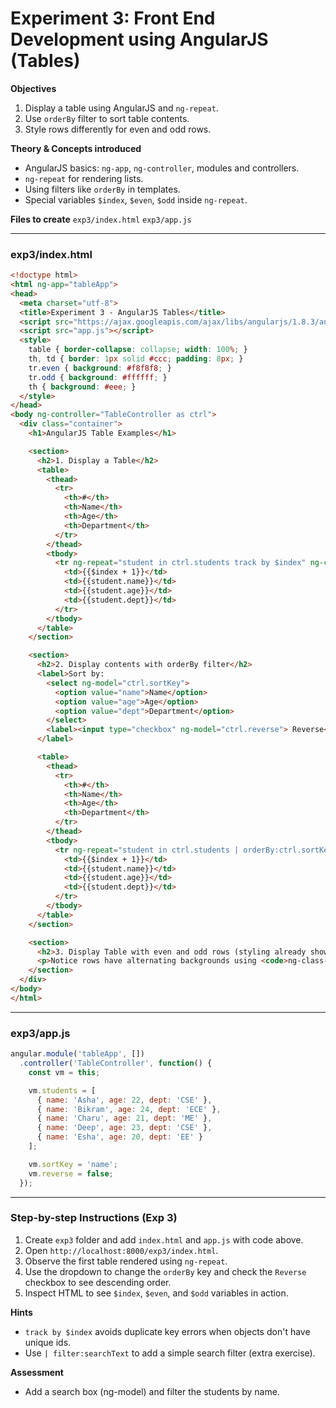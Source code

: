 
# Experiment 3: Front End Development using AngularJS (Tables)

**Objectives**

1. Display a table using AngularJS and `ng-repeat`.
2. Use `orderBy` filter to sort table contents.
3. Style rows differently for even and odd rows.

**Theory & Concepts introduced**

* AngularJS basics: `ng-app`, `ng-controller`, modules and controllers.
* `ng-repeat` for rendering lists.
* Using filters like `orderBy` in templates.
* Special variables `$index`, `$even`, `$odd` inside `ng-repeat`.

**Files to create**
`exp3/index.html`
`exp3/app.js`

---

### exp3/index.html

```html
<!doctype html>
<html ng-app="tableApp">
<head>
  <meta charset="utf-8">
  <title>Experiment 3 - AngularJS Tables</title>
  <script src="https://ajax.googleapis.com/ajax/libs/angularjs/1.8.3/angular.min.js"></script>
  <script src="app.js"></script>
  <style>
    table { border-collapse: collapse; width: 100%; }
    th, td { border: 1px solid #ccc; padding: 8px; }
    tr.even { background: #f8f8f8; }
    tr.odd { background: #ffffff; }
    th { background: #eee; }
  </style>
</head>
<body ng-controller="TableController as ctrl">
  <div class="container">
    <h1>AngularJS Table Examples</h1>

    <section>
      <h2>1. Display a Table</h2>
      <table>
        <thead>
          <tr>
            <th>#</th>
            <th>Name</th>
            <th>Age</th>
            <th>Department</th>
          </tr>
        </thead>
        <tbody>
          <tr ng-repeat="student in ctrl.students track by $index" ng-class-odd="'odd'" ng-class-even="'even'">
            <td>{{$index + 1}}</td>
            <td>{{student.name}}</td>
            <td>{{student.age}}</td>
            <td>{{student.dept}}</td>
          </tr>
        </tbody>
      </table>
    </section>

    <section>
      <h2>2. Display contents with orderBy filter</h2>
      <label>Sort by:
        <select ng-model="ctrl.sortKey">
          <option value="name">Name</option>
          <option value="age">Age</option>
          <option value="dept">Department</option>
        </select>
        <label><input type="checkbox" ng-model="ctrl.reverse"> Reverse</label>
      </label>

      <table>
        <thead>
          <tr>
            <th>#</th>
            <th>Name</th>
            <th>Age</th>
            <th>Department</th>
          </tr>
        </thead>
        <tbody>
          <tr ng-repeat="student in ctrl.students | orderBy:ctrl.sortKey:ctrl.reverse track by $index" ng-class-even="'even'" ng-class-odd="'odd'">
            <td>{{$index + 1}}</td>
            <td>{{student.name}}</td>
            <td>{{student.age}}</td>
            <td>{{student.dept}}</td>
          </tr>
        </tbody>
      </table>
    </section>

    <section>
      <h2>3. Display Table with even and odd rows (styling already shown)</h2>
      <p>Notice rows have alternating backgrounds using <code>ng-class-even</code> and <code>ng-class-odd</code>.</p>
    </section>
  </div>
</body>
</html>
```

---

### exp3/app.js

```javascript
angular.module('tableApp', [])
  .controller('TableController', function() {
    const vm = this;

    vm.students = [
      { name: 'Asha', age: 22, dept: 'CSE' },
      { name: 'Bikram', age: 24, dept: 'ECE' },
      { name: 'Charu', age: 21, dept: 'ME' },
      { name: 'Deep', age: 23, dept: 'CSE' },
      { name: 'Esha', age: 20, dept: 'EE' }
    ];

    vm.sortKey = 'name';
    vm.reverse = false;
  });
```

---

### Step-by-step Instructions (Exp 3)

1. Create `exp3` folder and add `index.html` and `app.js` with code above.
2. Open `http://localhost:8000/exp3/index.html`.
3. Observe the first table rendered using `ng-repeat`.
4. Use the dropdown to change the `orderBy` key and check the `Reverse` checkbox to see descending order.
5. Inspect HTML to see `$index`, `$even`, and `$odd` variables in action.

**Hints**

* `track by $index` avoids duplicate key errors when objects don't have unique ids.
* Use `| filter:searchText` to add a simple search filter (extra exercise).

**Assessment**

* Add a search box (ng-model) and filter the students by name.

